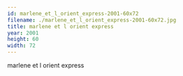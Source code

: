 ```yaml
---
id: marlene_et_l_orient_express-2001-60x72
filename: ./marlene_et_l_orient_express-2001-60x72.jpg
title: marlene et l orient express
year: 2001
height: 60
width: 72
---
```


marlene et l orient express